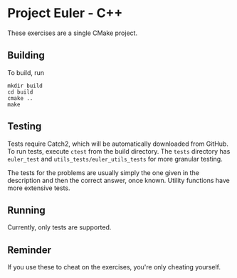 Project Euler - C++ 
=======================

These exercises are a single CMake project.

Building
--------
To build, run
```
mkdir build
cd build
cmake ..
make
```

Testing
-------
Tests require Catch2, which will be automatically downloaded from GitHub. To run tests,
execute `ctest` from the build directory. The `tests` directory has `euler_test` and
`utils_tests/euler_utils_tests` for more granular testing.

The tests for the problems are usually simply the one given in the description and then
the correct answer, once known. Utility functions have more extensive tests.

Running
-------
Currently, only tests are supported.

Reminder
--------
If you use these to cheat on the exercises, you're only cheating yourself.
